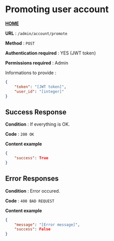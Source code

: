 # Promoting user account
**[HOME](../README.md)**

**URL** : `/admin/account/promote`

**Method** : `POST`

**Authentication required** : YES (JWT token)

**Permissions required** : Admin


Informations to provide :

```json
{
    "token": "[JWT token]",
    "user_id": "[integer]"
}
```

## Success Response

**Condition** : If everything is OK.

**Code** : `200 OK`

**Content example**

```json
{
    "success": True
}
```

## Error Responses

**Condition** : Error occured.

**Code** : `400 BAD REQUEST`

**Content example**

```json
{
    "message": "[Error message]",
    "success": False
}
```